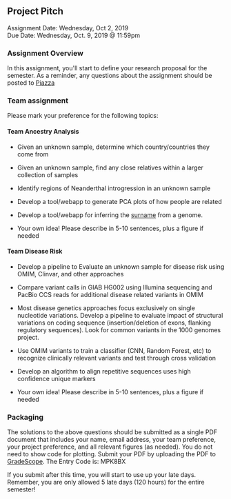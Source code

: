 ## Project Pitch
Assignment Date: Wednesday, Oct 2, 2019 <br>
Due Date: Wednesday, Oct. 9, 2019 @ 11:59pm <br>

### Assignment Overview

In this assignment, you'll start to define your research proposal for the semester.
As a reminder, any questions about the assignment should be posted to [Piazza](https://piazza.com/jhu/fall2019/en601452/resources)

### Team assignment

Please mark your preference for the following topics:

#### Team Ancestry Analysis

- Given an unknown sample, determine which country/countries they come from

- Given an unknown sample, find any close relatives within a larger collection of samples

- Identify regions of Neanderthal introgression in an unknown sample

- Develop a tool/webapp to generate PCA plots of how people are related

- Develop a tool/webapp for inferring the [surname](https://science.sciencemag.org/content/339/6117/321.long) from a genome.

- Your own idea! Please describe in 5-10 sentences, plus a figure if needed

#### Team Disease Risk

- Develop a pipeline to Evaluate an unknown sample for disease risk using OMIM, Clinvar, and other approaches

- Compare variant calls in GIAB HG002 using Illumina sequencing and PacBio CCS reads for additional disease related variants in OMIM

- Most disease genetics approaches focus exclusively on single nucleotide variations. Develop a pipeline to evaluate impact of structural variations on coding sequence (insertion/deletion of exons, flanking regulatory sequences). Look for common variants in the 1000 genomes project.

- Use OMIM variants to train a classifier (CNN, Random Forest, etc) to recognize clinically relevant variants and test through cross validation

- Develop an algorithm to align repetitive sequences uses high confidence unique markers

- Your own idea! Please describe in 5-10 sentences, plus a figure if needed

### Packaging

The solutions to the above questions should be submitted as a single PDF document that includes your name, email address, your team preference, your project preference, and all relevant figures (as needed).  You do not need to show code for plotting. 
Submit your PDF by uploading the PDF to [GradeScope](https://www.gradescope.com/courses/60230). The Entry Code is: MPK8BX 

If you submit after this time, you will start to use up your late days. Remember, you are only allowed 5 late days (120 hours) for the entire semester!



